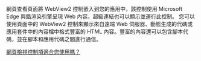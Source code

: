 ﻿網頁查看頁面將 WebView2 控制嵌入到您的應用中，該控制使用 Microsoft Edge 與鉻渲染引擎呈現 Web 內容。超級連結也可以顯示並運行此控制。 您可以使用頁面中的 WebView2 控制來顯示來自遠端 Web 伺服器、動態生成的代碼或應用套件中的內容檔中格式豐富的 HTML 內容。豐富的內容還可以包含腳本代碼，並在腳本和應用代碼之間進行通信。

[網頁檢視控制項適合您使用嗎？](https://docs.microsoft.com/microsoft-edge/webview2/gettingstarted/winui)
